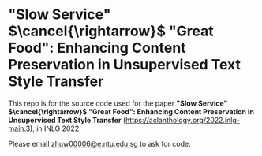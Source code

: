 # "Slow Service" $\cancel{\rightarrow}$ "Great Food": Enhancing Content Preservation in Unsupervised Text Style Transfer

This repo is for the source code used for the paper **"Slow Service" $\cancel{\rightarrow}$ "Great Food": Enhancing Content Preservation in Unsupervised Text Style Transfer** (https://aclanthology.org/2022.inlg-main.3), in INLG 2022.

Please email zhuw00006@e.ntu.edu.sg to ask for code.
